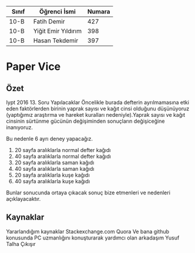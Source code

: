 
Sınıf | Öğrenci İsmi  | Numara
-------|----------------|--------
10-B   | Fatih Demir | 427
10-B   | Yiğit Emir Yıldırım | 398
10-B   | Hasan Tekdemir | 397

# Paper Vice
## Özet

Iypt 2016 13. Soru 
   Yapılacaklar
Öncelikle burada defterin ayrılmamasına etki eden faktörlerden birinin yaprak sayısı ve kağıt cinsi olduğunu düşünüyoruz (yaptığımız araştırma ve hareket kuralları nedeniyle).Yaprak sayısı ve kağıt cinsinin sürtünme gücünün değişiminden sonuçların değişiceğine inanıyoruz.

Bu nedenle 6 ayrı deney yapacağız.

1. 20 sayfa aralıklarla normal defter kağıdı 
2. 40 sayfa aralıklarla normal defter kağıdı
3. 20 sayfa aralıklarla saman kağıdı
4. 40 sayfa aralıklarla saman kağıdı
5. 20 sayfa aralıklarla kuşe kağıdı
6. 40 sayfa aralıklarla kuşe kağıdı


Bunlar sonucunda ortaya çıkacak sonuç bize etmenleri ve nedenleri açıklayacaktır.




## Kaynaklar
Yararlandığım kaynaklar 
Stackexchange.com
Quora 
Ve bana github konusunda PC uzmanlığını konuşturarak yardımcı olan arkadaşım Yusuf Talha Çıkışır 
